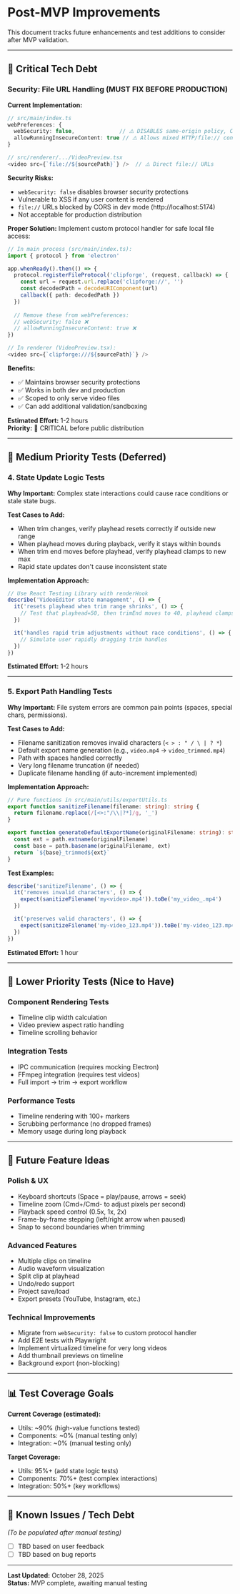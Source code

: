 # Post-MVP Improvements

This document tracks future enhancements and test additions to consider after MVP validation.

---

## 🚨 Critical Tech Debt

### Security: File URL Handling (MUST FIX BEFORE PRODUCTION)

**Current Implementation:**
```typescript
// src/main/index.ts
webPreferences: {
  webSecurity: false,              // ⚠️ DISABLES same-origin policy, CORS
  allowRunningInsecureContent: true // ⚠️ Allows mixed HTTP/file:// content
}

// src/renderer/.../VideoPreview.tsx
<video src={`file://${sourcePath}`} />  // ⚠️ Direct file:// URLs
```

**Security Risks:**
- `webSecurity: false` disables browser security protections
- Vulnerable to XSS if any user content is rendered
- `file://` URLs blocked by CORS in dev mode (http://localhost:5174)
- Not acceptable for production distribution

**Proper Solution:**
Implement custom protocol handler for safe local file access:

```typescript
// In main process (src/main/index.ts):
import { protocol } from 'electron'

app.whenReady().then(() => {
  protocol.registerFileProtocol('clipforge', (request, callback) => {
    const url = request.url.replace('clipforge://', '')
    const decodedPath = decodeURIComponent(url)
    callback({ path: decodedPath })
  })
  
  // Remove these from webPreferences:
  // webSecurity: false ❌
  // allowRunningInsecureContent: true ❌
})

// In renderer (VideoPreview.tsx):
<video src={`clipforge:///${sourcePath}`} />
```

**Benefits:**
- ✅ Maintains browser security protections
- ✅ Works in both dev and production
- ✅ Scoped to only serve video files
- ✅ Can add additional validation/sandboxing

**Estimated Effort:** 1-2 hours  
**Priority:** 🔴 CRITICAL before public distribution

---

## 🧪 Medium Priority Tests (Deferred)

### 4. State Update Logic Tests

**Why Important:** Complex state interactions could cause race conditions or stale state bugs.

**Test Cases to Add:**

- When trim changes, verify playhead resets correctly if outside new range
- When playhead moves during playback, verify it stays within bounds
- When trim end moves before playhead, verify playhead clamps to new max
- Rapid state updates don't cause inconsistent state

**Implementation Approach:**

```typescript
// Use React Testing Library with renderHook
describe('VideoEditor state management', () => {
  it('resets playhead when trim range shrinks', () => {
    // Test that playhead=50, then trimEnd moves to 40, playhead clamps to 40
  })

  it('handles rapid trim adjustments without race conditions', () => {
    // Simulate user rapidly dragging trim handles
  })
})
```

**Estimated Effort:** 1-2 hours

---

### 5. Export Path Handling Tests

**Why Important:** File system errors are common pain points (spaces, special chars, permissions).

**Test Cases to Add:**

- Filename sanitization removes invalid characters (`< > : " / \ | ? *`)
- Default export name generation (e.g., `video.mp4` → `video_trimmed.mp4`)
- Path with spaces handled correctly
- Very long filename truncation (if needed)
- Duplicate filename handling (if auto-increment implemented)

**Implementation Approach:**

```typescript
// Pure functions in src/main/utils/exportUtils.ts
export function sanitizeFilename(filename: string): string {
  return filename.replace(/[<>:"/\\|?*]/g, '_')
}

export function generateDefaultExportName(originalFilename: string): string {
  const ext = path.extname(originalFilename)
  const base = path.basename(originalFilename, ext)
  return `${base}_trimmed${ext}`
}
```

**Test Examples:**

```typescript
describe('sanitizeFilename', () => {
  it('removes invalid characters', () => {
    expect(sanitizeFilename('my<video>.mp4')).toBe('my_video_.mp4')
  })

  it('preserves valid characters', () => {
    expect(sanitizeFilename('my-video_123.mp4')).toBe('my-video_123.mp4')
  })
})
```

**Estimated Effort:** 1 hour

---

## 🎯 Lower Priority Tests (Nice to Have)

### Component Rendering Tests

- Timeline clip width calculation
- Video preview aspect ratio handling
- Timeline scrolling behavior

### Integration Tests

- IPC communication (requires mocking Electron)
- FFmpeg integration (requires test videos)
- Full import → trim → export workflow

### Performance Tests

- Timeline rendering with 100+ markers
- Scrubbing performance (no dropped frames)
- Memory usage during long playback

---

## 🚀 Future Feature Ideas

### Polish & UX

- Keyboard shortcuts (Space = play/pause, arrows = seek)
- Timeline zoom (Cmd+/Cmd- to adjust pixels per second)
- Playback speed control (0.5x, 1x, 2x)
- Frame-by-frame stepping (left/right arrow when paused)
- Snap to second boundaries when trimming

### Advanced Features

- Multiple clips on timeline
- Audio waveform visualization
- Split clip at playhead
- Undo/redo support
- Project save/load
- Export presets (YouTube, Instagram, etc.)

### Technical Improvements

- Migrate from `webSecurity: false` to custom protocol handler
- Add E2E tests with Playwright
- Implement virtualized timeline for very long videos
- Add thumbnail previews on timeline
- Background export (non-blocking)

---

## 📊 Test Coverage Goals

**Current Coverage (estimated):**

- Utils: ~90% (high-value functions tested)
- Components: ~0% (manual testing only)
- Integration: ~0% (manual testing only)

**Target Coverage:**

- Utils: 95%+ (add state logic tests)
- Components: 70%+ (test complex interactions)
- Integration: 50%+ (key workflows)

---

## 🐛 Known Issues / Tech Debt

_(To be populated after manual testing)_

- [ ] TBD based on user feedback
- [ ] TBD based on bug reports

---

**Last Updated:** October 28, 2025  
**Status:** MVP complete, awaiting manual testing
